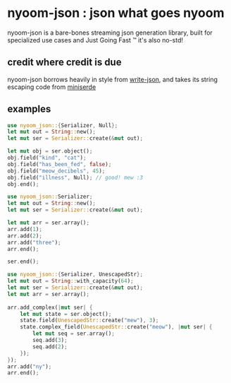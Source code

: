 # nyoom-json : json what goes nyoom

nyoom-json is a bare-bones streaming json generation library, built for specialized use cases and Just Going Fast :tm:
it's also no-std!

## credit where credit is due

nyoom-json borrows heavily in style from [write-json](https://github.com/matklad/write-json), and takes its string escaping code from [miniserde](https://github.com/dtolnay/miniserde)

## examples
```rust
use nyoom_json::{Serializer, Null};
let mut out = String::new();
let mut ser = Serializer::create(&mut out);

let mut obj = ser.object();
obj.field("kind", "cat");
obj.field("has_been_fed", false);
obj.field("meow_decibels", 45);
obj.field("illness", Null); // good! mew :3
obj.end();
```

```rust
use nyoom_json::Serializer;
let mut out = String::new();
let mut ser = Serializer::create(&mut out);

let mut arr = ser.array();
arr.add(1);
arr.add(2);
arr.add("three");
arr.end();

ser.end();
```

```rust
use nyoom_json::{Serializer, UnescapedStr};
let mut out = String::with_capacity(64);
let mut ser = Serializer::create(&mut out);
let mut arr = ser.array();
    
arr.add_complex(|mut ser| {
    let mut state = ser.object();
    state.field(UnescapedStr::create("mew"), 3);
    state.complex_field(UnescapedStr::create("meow"), |mut ser| {
        let mut seq = ser.array();
        seq.add(3);
        seq.add(2);
    });
});
arr.add("ny");
arr.end();
```

